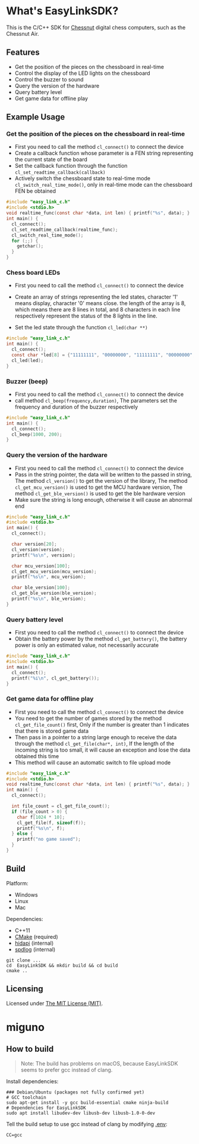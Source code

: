 # What's EasyLinkSDK?

This is the C/C++ SDK for [Chessnut](https://www.chessnutech.com/) digital
chess computers, such as the Chessnut Air.

## Features

- Get the position of the pieces on the chessboard in real-time
- Control the display of the LED lights on the chessboard
- Control the buzzer to sound
- Query the version of the hardware
- Query battery level
- Get game data for offline play

## Example Usage

### Get the position of the pieces on the chessboard in real-time

- First you need to call the method `cl_connect()` to connect the device
- Create a callback function whose parameter is a FEN string representing the current state of the board
- Set the callback function through the function `cl_set_readtime_callback(callback)`
- Actively switch the chessboard state to real-time mode `cl_switch_real_time_mode()`, only in real-time mode can the chessboard FEN be obtained

```c
#include "easy_link_c.h"
#include <stdio.h>
void realtime_func(const char *data, int len) { printf("%s", data); }
int main() {
  cl_connect();
  cl_set_readtime_callback(realtime_func);
  cl_switch_real_time_mode();
  for (;;) {
    getchar();
  }
}
```

### Chess board LEDs

- First you need to call the method `cl_connect()` to connect the device

- Create an array of strings representing the led states, character '1' means display, character '0' means close. the length of the array is 8, which means there are 8 lines in total, and 8 characters in each line respectively represent the status of the 8 lights in the line.
- Set the led state through the function `cl_led(char **)`

```c
#include "easy_link_c.h"
int main() {
  cl_connect();
  const char *led[8] = {"11111111", "00000000", "11111111", "00000000", "11111111", "00000000", "11111111", "00000000"};
  cl_led(led);
}
```

### Buzzer (beep)

- First you need to call the method `cl_connect()` to connect the device
- call method `cl_beep(frequency,duration)`, The parameters set the frequency and duration of the buzzer respectively

```c
#include "easy_link_c.h"
int main() {
  cl_connect();
  cl_beep(1000, 200);
}
```

### Query the version of the hardware

- First you need to call the method `cl_connect()` to connect the device
- Pass in the string pointer, the data will be written to the passed in string, The method `cl_version()` to get the version of the library, The method `cl_get_mcu_version()` is used to get the MCU hardware version, The method `cl_get_ble_version()` is used to get the ble hardware version
- Make sure the string is long enough, otherwise it will cause an abnormal end

```c
#include "easy_link_c.h"
#include <stdio.h>
int main() {
  cl_connect();

  char version[20];
  cl_version(version);
  printf("%s\n", version);

  char mcu_version[100];
  cl_get_mcu_version(mcu_version);
  printf("%s\n", mcu_version);

  char ble_version[100];
  cl_get_ble_version(ble_version);
  printf("%s\n", ble_version);
}
```

### Query battery level

- First you need to call the method `cl_connect()` to connect the device
- Obtain the battery power by the method `cl_get_battery()`, the battery power is only an estimated value, not necessarily accurate

```c
#include "easy_link_c.h"
#include <stdio.h>
int main() {
  cl_connect();
  printf("%i\n", cl_get_battery());
}
```

### Get game data for offline play

- First you need to call the method `cl_connect()` to connect the device
- You need to get the number of games stored by the method `cl_get_file_count()` first, Only if the number is greater than 1 indicates that there is stored game data
- Then pass in a pointer to a string large enough to receive the data through the method `cl_get_file(char*, int)`, If the length of the incoming string is too small, it will cause an exception and lose the data obtained this time
- This method will cause an automatic switch to file upload mode

```c
#include "easy_link_c.h"
#include <stdio.h>
void realtime_func(const char *data, int len) { printf("%s", data); }
int main() {
  cl_connect();

  int file_count = cl_get_file_count();
  if (file_count > 0) {
    char f[1024 * 10];
    cl_get_file(f, sizeof(f));
    printf("%s\n", f);
  } else {
    printf("no game saved");
  }
}
```

## Build

Platform:

- Windows
- Linux
- Mac

Dependencies:

- C++11
- [CMake](https://cmake.org) (required)
- [hidapi](https://github.com/libusb/hidapi) (internal)
- [spdlog](https://github.com/gabime/spdlog) (internal)

```shell
git clone ...
cd  EasyLinkSDK && mkdir build && cd build
cmake ..
```

## Licensing

Licensed under [The MIT License (MIT)](LICENSE).

# miguno

## How to build

> Note: The build has problems on macOS, because EasyLinkSDK seems to prefer
> gcc instead of clang.

Install dependencies:

```shell
### Debian/Ubuntu (packages not fully confirmed yet)
# GCC toolchain
sudo apt-get install -y gcc build-essential cmake ninja-build
# Dependencies for EasyLinkSDK
sudo apt install libudev-dev libusb-dev libusb-1.0-0-dev
```

Tell the build setup to use gcc instead of clang by modifying [.env](.env):

```shell
CC=gcc
```
